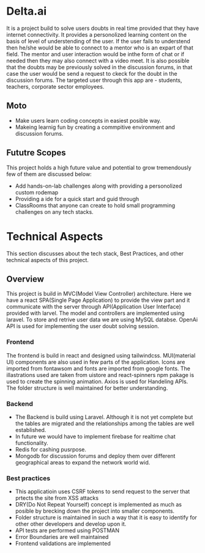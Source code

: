 # Delta.ai

It is a project build to solve users doubts in real time provided that they have internet connectivity. It provides a personolized learning content on the basis of level of understending of the user. If the user fails to understend then he/she would be able to connect to a mentor who is an expart of that field. The mentor and user interaction would be inthe form of chat or if needed then they may also connect with a video meet.
It is also possible that the doubts may be previously solved in the discussion forums, in that case the user would be send a request to ckeck for the doubt in the discussion forums.
The targeted user through this app are - students, teachers, corporate sector employees.

## Moto

- Make users learn coding concepts in easiest posible way.
- Makeing learnig fun by creating a commpitive environment and discussion forums.

## Fututre Scopes

This project holds a high future value and potential to grow tremendously few of them are discussed below:
- Add hands-on-lab challenges along with providing a personolized custom rodemap
- Providing a ide for a quick start and guid through
- ClassRooms that anyone can create to hold small programming challenges on any tech stacks.

# Technical Aspects

This section discusses about the tech stack, Best Practices, and other technical aspects of this project.

## Overview

This project is build in MVC(Model View Controller) architecture. Here we have a react SPA(Single Page Application) to provide the view part and it communicate with the server through API(Application User Interface) provided with larvel. The model and controllers are implemented using laravel. To store and retrive user data we are using MySQL databse. OpenAi API is used for implementing the user doubt solving session.

### Frontend

The frontend is build in react and designed using tailwindcss. MUI(material UI) components are also used in few parts of the application. Icons are imported from fontawsom and fonts are imported from google fonts. The illastrations used are taken from uistore and react-spinners npm pakage is used to create the spinning animation. Axios is used for Handeling APIs.
The folder structure is well maintained for better understanding.

### Backend

- The Backend is build using Laravel. Although it is not yet complete but the tables are migrated and the relationships among the tables are well established. 
- In future we would have to implement firebase for realtime chat functionality.
- Redis for cashing pusrpose.
- Mongodb for discussion forums and deploy them over different geographical areas to expand the network world wid.

### Best practices

- This applicatioin uses CSRF tokens to send request to the server that prtects the site from XSS attacks
- DRY(Do Not Repeat Yourself) concept is implemented as much as posible by brecking down the project into smaller components.
- Folder structure is maintained in such a way that it is easy to identify for other other developers and develop upon it.
- API tests are performed using POSTMAN
- Error Boundaries are well maintained
- Frontend validations are implemented